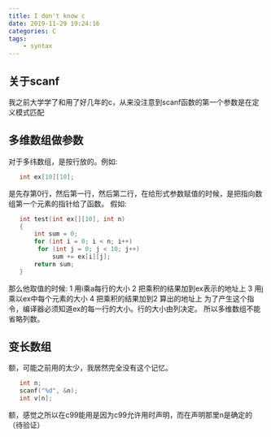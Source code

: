 ```yaml
---
title: I don't know c
date: 2019-11-29 19:24:16
categories: C
tags:
    - syntax
---
```

## 关于scanf
我之前大学学了和用了好几年的c，从来没注意到scanf函数的第一个参数是在定义模式匹配

## 多维数组做参数
对于多纬数组，是按行放的。例如:
```c
   int ex[10][10];
```
是先存第0行，然后第一行，然后第二行，在给形式参数赋值的时候，是把指向数组第一个元素的指针给了函数。
假如:
```c
   int test(int ex[][10], int n)
   {
       int sum = 0;
       for (int i = 0; i < n; i++)
        for (int j = 0; j < 10; j++)
            sum += ex[i][j];
       return sum;
   }
```
<!-- more -->
那么他取值的时候:
1 用i乘a每行的大小
2 把乘积的结果加到ex表示的地址上
3 用j乘以ex中每个元素的大小
4 把乘积的结果加到2 算出的地址上
为了产生这个指令，编译器必须知道ex的每一行的大小。行的大小由列决定。
所以多维数组不能省略列数。

## 变长数组

额，可能之前用的太少，我居然完全没有这个记忆。
```c
   int n;
   scanf("%d", &n);
   int v[n];
```
额，感觉之所以在c99能用是因为c99允许用时声明，而在声明那里n是确定的（待验证）


